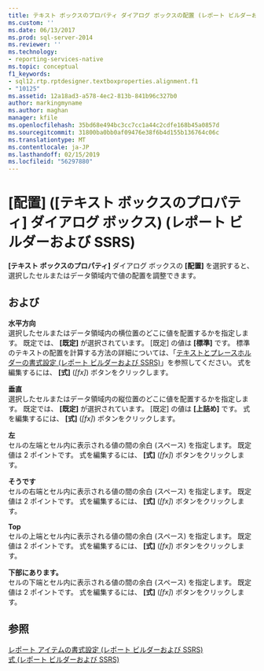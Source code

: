 ```yaml
---
title: テキスト ボックスのプロパティ ダイアログ ボックスの配置 (レポート ビルダーおよび SSRS) |Microsoft Docs
ms.custom: ''
ms.date: 06/13/2017
ms.prod: sql-server-2014
ms.reviewer: ''
ms.technology:
- reporting-services-native
ms.topic: conceptual
f1_keywords:
- sql12.rtp.rptdesigner.textboxproperties.alignment.f1
- "10125"
ms.assetid: 12a18ad3-a578-4ec2-813b-841b96c327b0
author: markingmyname
ms.author: maghan
manager: kfile
ms.openlocfilehash: 35bd68e494bc3cc7cc1a44c2cdfe168b45a0857d
ms.sourcegitcommit: 31800ba0bb0af09476e38f6b4d155b136764c06c
ms.translationtype: MT
ms.contentlocale: ja-JP
ms.lasthandoff: 02/15/2019
ms.locfileid: "56297880"
---
```

# <a name="text-box-properties-dialog-box-alignment-report-builder-and-ssrs"></a>[配置] ([テキスト ボックスのプロパティ] ダイアログ ボックス) (レポート ビルダーおよび SSRS)
  **[テキスト ボックスのプロパティ]** ダイアログ ボックスの **[配置]** を選択すると、選択したセルまたはデータ領域内で値の配置を調整できます。  
  
## <a name="options"></a>および  
 **水平方向**  
 選択したセルまたはデータ領域内の横位置のどこに値を配置するかを指定します。 既定では、 **[既定]** が選択されています。 [既定] の値は **[標準]** です。 標準のテキストの配置を計算する方法の詳細については、「[テキストとプレースホルダーの書式設定 (レポート ビルダーおよび SSRS)](report-design/formatting-text-and-placeholders-report-builder-and-ssrs.md)」を参照してください。 式を編集するには、 **[式]** (*[fx]*) ボタンをクリックします。  
  
 **垂直**  
 選択したセルまたはデータ領域内の縦位置のどこに値を配置するかを指定します。 既定では、 **[既定]** が選択されています。 [既定] の値は **[上詰め]** です。 式を編集するには、 **[式]** (*[fx]*) ボタンをクリックします。  
  
 **左**  
 セルの左端とセル内に表示される値の間の余白 (スペース) を指定します。 既定値は 2 ポイントです。 式を編集するには、 **[式]** (*[fx]*) ボタンをクリックします。  
  
 **そうです**  
 セルの右端とセル内に表示される値の間の余白 (スペース) を指定します。 既定値は 2 ポイントです。 式を編集するには、 **[式]** (*[fx]*) ボタンをクリックします。  
  
 **Top**  
 セルの上端とセル内に表示される値の間の余白 (スペース) を指定します。 既定値は 2 ポイントです。 式を編集するには、 **[式]** (*[fx]*) ボタンをクリックします。  
  
 **下部にあります。**  
 セルの下端とセル内に表示される値の間の余白 (スペース) を指定します。 既定値は 2 ポイントです。 式を編集するには、 **[式]** (*[fx]*) ボタンをクリックします。  
  
## <a name="see-also"></a>参照  
 [レポート アイテムの書式設定 (レポート ビルダーおよび SSRS)](report-design/formatting-report-items-report-builder-and-ssrs.md)   
 [式 &#40;レポート ビルダーおよび SSRS&#41;](report-design/expressions-report-builder-and-ssrs.md)  
  
  

